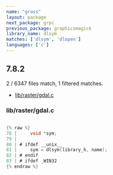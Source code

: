 ```yaml
---
name: "grass"
layout: package
next_package: grpc
previous_package: graphicsmagick
library_name: dlsym
matches: ['dlsym', 'dlopen']
languages: ['c']
---
```

## 7.8.2
2 / 6347 files match, 1 filtered matches.

 - [lib/raster/gdal.c](#librastergdalc)

### lib/raster/gdal.c

```c

{% raw %}
78 |     void *sym;
79 | 
80 | # ifdef __unix__
81 |     sym = dlsym(library_h, name);
82 | # endif
83 | # ifdef _WIN32
{% endraw %}

```